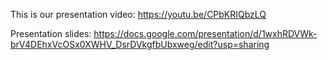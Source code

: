 
This is our presentation video: https://youtu.be/CPbKRIQbzLQ

Presentation slides: https://docs.google.com/presentation/d/1wxhRDVWk-brV4DEhxVcOSx0XWHV_DsrDVkgfbUbxweg/edit?usp=sharing